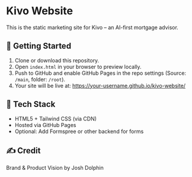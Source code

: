 # Kivo Website

This is the static marketing site for Kivo – an AI-first mortgage advisor.

## 🚀 Getting Started

1. Clone or download this repository.
2. Open `index.html` in your browser to preview locally.
3. Push to GitHub and enable GitHub Pages in the repo settings (Source: `/main`, folder: `/root`).
4. Your site will be live at: https://your-username.github.io/kivo-website/

## 🧰 Tech Stack
- HTML5 + Tailwind CSS (via CDN)
- Hosted via GitHub Pages
- Optional: Add Formspree or other backend for forms

## ✍️ Credit
Brand & Product Vision by Josh Dolphin